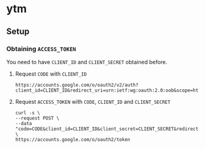 # ytm

## Setup

### Obtaining `ACCESS_TOKEN`
You need to have `CLIENT_ID` and `CLIENT_SECRET` obtained before.

1. Request `CODE` with `CLIENT_ID`
    ```
    https://accounts.google.com/o/oauth2/v2/auth?client_id=CLIENT_ID&redirect_uri=urn:ietf:wg:oauth:2.0:oob&scope=https://www.googleapis.com/auth/youtube&response_type=code
    ```

2. Request `ACCESS_TOKEN` with `CODE`, `CLIENT_ID` and `CLIENT_SECRET`
    ```
    curl -s \
    --request POST \
    --data "code=CODE&client_id=CLIENT_ID&client_secret=CLIENT_SECRET&redirect_uri=urn:ietf:wg:oauth:2.0:oob&grant_type=authorization_code" \
    https://accounts.google.com/o/oauth2/token
    ```